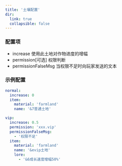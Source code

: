 ```yaml
---
title: '土壤配置'
dir:
  link: true
  collapsible: false
---
```


### 配置项
- increase 使用此土地对作物进度的增幅
- permission[可选] 权限判断
- permissionFalseMsg 当权限不足时向玩家发送的文本


### 示例配置
``` yaml
normal:
  increase: 0
  item:
    material: 'farmland'
    name: '&7普通土地'

vip:
  increase: 0.5
  permission: 'xxx.vip'
  permissionFalseMsg:
    - '权限不足'
  item:
    material: 'farmland'
    name: '&evip土地'
    lore:
      - '&6成长速度增幅50%'
```